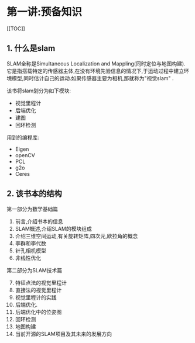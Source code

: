 # 第一讲:预备知识

[[TOC]]

## 1. 什么是slam

SLAM全称是Simultaneous Localization and Mappling(同时定位与地图构建). 它是指搭载特定的传感器主体,在没有环境先验信息的情况下,于运动过程中建立环境模型,同时估计自己的运动.如果传感器主要为相机,那就称为"视觉slam" .

该书将slam划分为如下模块:

- 视觉里程计
- 后端优化
- 建图
- 回环检测

用到的编程库:

- Eigen
- openCV
- PCL
- g2o
- Ceres

## 2. 该书本的结构

第一部分为数学基础篇

  1. 前言,介绍书本的信息
  2. SLAM概述,介绍SLAM的模块组成
  3. 介绍三维空间运动,有关旋转矩阵,四次元,欧拉角的概念
  4. 李群和李代数
  5. 针孔相机模型
  6. 非线性优化

第二部分为SLAM技术篇

  7. 特征点法的视觉里程计
  8. 直接法的视觉里程计
  9. 视觉里程计的实践
  10. 后端优化.
  11. 后端优化中的位姿图
  12. 回环检测
  13. 地图构建
  14. 当前开源的SLAM项目及其未来的发展方向
